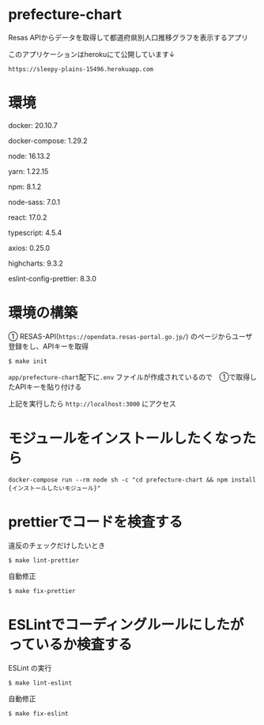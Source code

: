 # prefecture-chart

Resas APIからデータを取得して都道府県別人口推移グラフを表示するアプリ

このアプリケーションはherokuにて公開しています↓

`https://sleepy-plains-15496.herokuapp.com`

# 環境

docker: 20.10.7

docker-compose:  1.29.2

node: 16.13.2

yarn: 1.22.15

npm: 8.1.2

node-sass: 7.0.1

react: 17.0.2

typescript: 4.5.4

axios: 0.25.0

highcharts: 9.3.2

eslint-config-prettier: 8.3.0

# 環境の構築

① RESAS-API(`https://opendata.resas-portal.go.jp/`) のページからユーザ登録をし、APIキーを取得

```
$ make init
```
`app/prefecture-chart`配下に`.env` ファイルが作成されているので　①で取得したAPIキーを貼り付ける


上記を実行したら `http://localhost:3000` にアクセス

# モジュールをインストールしたくなったら
```
docker-compose run --rm node sh -c "cd prefecture-chart && npm install {インストールしたいモジュール}"
```

# prettierでコードを検査する
 違反のチェックだけしたいとき
```
$ make lint-prettier
```
自動修正
```
$ make fix-prettier
```
# ESLintでコーディングルールにしたがっているか検査する
ESLint の実行
```
$ make lint-eslint
```
自動修正
```
$ make fix-eslint
```
